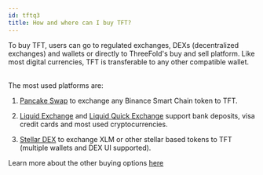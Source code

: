 ```yaml
---
id: tftq3
title: How and where can I buy TFT?
---
```


To buy TFT, users can go to regulated exchanges, DEXs (decentralized exchanges) and wallets or directly to ThreeFold's buy and sell platform. Like most digital currencies, TFT is transferable to any other compatible wallet. 
<br/>
<br/>

The most used platforms are:

1. [Pancake Swap](https://library.threefold.me/info/threefold#/tokens/threefold__tft_binance_defi) to exchange any Binance Smart Chain token to TFT.

2. [Liquid Exchange](https://library.threefold.me/info/threefold#/tokens/threefold__tft_liquid) and [Liquid Quick Exchange](https://library.threefold.me/info/threefold#/tokens/threefold__tft_liquid_quick_exchange) support bank deposits, visa credit cards and most used cryptocurrencies.

3. [Stellar DEX](https://library.threefold.me/info/threefold#/tokens/threefold__tft_stellar_dex) to exchange XLM or other stellar based tokens to TFT (multiple wallets and DEX UI supported).

Learn more about the other buying options [here](https://library.threefold.me/info/threefold#/tokens/threefold__how_to_buy)
